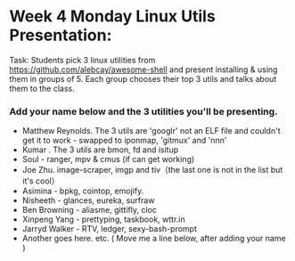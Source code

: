 # Week 4 Monday Linux Utils Presentation:

Task: Students pick 3 linux utilities from https://github.com/alebcay/awesome-shell and present installing & using them in groups of 5.
Each group chooses their top 3 utils and talks about them to the class. 

### Add your name below and the 3 utilities you'll be presenting.

* Matthew Reynolds. The 3 utils are 'googlr' not an ELF file and couldn't get it to work - swapped to iponmap, 'gitmux' and 'nnn'
* Kumar . The 3 utils are bmon, fd and isitup
* Soul - ranger, mpv & cmus (if can get working)
* Joe Zhu. image-scraper, imgp and tiv（the last one is not in the list but it's cool）
* Asimina - bpkg, cointop, emojify.
* Nisheeth - glances, eureka, surfraw
* Ben Browning - aliasme, gittifly, cloc
* Xinpeng Yang - prettyping, taskbook, wttr.in
* Jarryd Walker - RTV, ledger, sexy-bash-prompt
* Another goes here. etc. ( Move me a line below, after adding your name )
